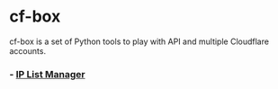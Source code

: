 # cf-box
cf-box is a set of Python tools to play with API and multiple Cloudflare accounts.

### - [IP List Manager](https://github.com/fabriziosalmi/cf-box/blob/main/ip_list_manager.md)

